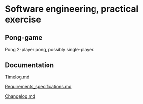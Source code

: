 # Software engineering, practical exercise
## Pong-game
Pong 2-player pong, possibly single-player.

## Documentation

[Timelog.md](https://github.com/IsmailTadji/ot-harjoitustyo/blob/master/Pong/documentation/timelog.md)

[Requirements_specifications.md](https://github.com/IsmailTadji/ot-harjoitustyo/blob/master/Pong/documentation/requirements_specifcations.md)

[Changelog.md](https://github.com/IsmailTadji/ot-harjoitustyo/blob/master/Pong/documentation/changelog.md)
